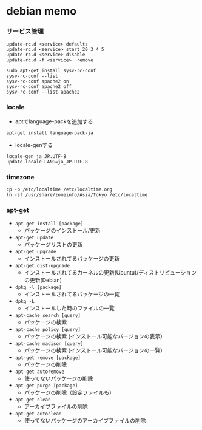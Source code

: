 debian memo
===========

### サービス管理

```
update-rc.d <service> defaults
update-rc.d <service> start 20 3 4 5
update-rc.d <service> disable
update-rc.d -f <service>  remove
```

```
sudo apt-get install sysv-rc-conf
sysv-rc-conf --list
sysv-rc-conf apache2 on
sysv-rc-conf apache2 off
sysv-rc-conf --list apache2
```


### locale
- aptでlanguage-packを追加する

```
apt-get install language-pack-ja
```

- locale-genする

```
locale-gen ja_JP.UTF-8
update-locale LANG=ja_JP.UTF-8
```

### timezone

```
cp -p /etc/localtime /etc/localtime.org
ln -sf /usr/share/zoneinfo/Asia/Tokyo /etc/localtime
```

### apt-get
- `apt-get install [package]`
	- パッケージのインストール/更新
- `apt-get update`
	- パッケージリストの更新
- `apt-get upgrade`
	- インストールされてるパッケージの更新
- `apt-get dist-upgrade`
	- インストールされてるカーネルの更新(Ubuntu)/ディストリビューションの更新(Debian)
- `dpkg -l [package]`
	- インストールされてるパッケージの一覧
- `dpkg -L`
	- インストールした時のファイルの一覧
- `apt-cache search [query]`
	- パッケージの検索
- `apt-cache policy [query]`
	- パッケージの検索 (インストール可能なバージョンの表示）
- `apt-cache madison [query]`
	- パッケージの検索 (インストール可能なバージョンの一覧）
- `apt-get remove [package]`
	- パッケージの削除
- `apt-get autoremove`
	- 使ってないパッケージの削除
- `apt-get purge [package]`
	- パッケージの削除（設定ファイルも）
- `apt-get clean`
	- アーカイブファイルの削除
- `apt-get autoclean`
	- 使ってないパッケージのアーカイブファイルの削除

